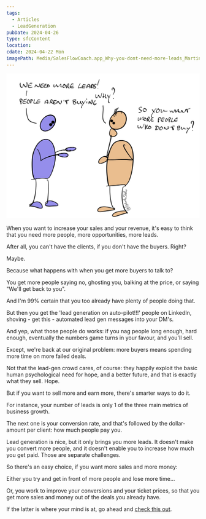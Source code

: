 ```yaml
---
tags:
  - Articles
  - LeadGeneration
pubDate: 2024-04-26
type: sfcContent
location: 
cdate: 2024-04-22 Mon
imagePath: Media/SalesFlowCoach.app_Why-you-dont-need-more-leads_MartinStellar.jpeg
---
```


![](Media/SalesFlowCoach.app_Why-you-dont-need-more-leads_MartinStellar.jpeg)

When you want to increase your sales and your revenue, it's easy to think that you need more people, more opportunities, more leads.

After all, you can't have the clients, if you don't have the buyers. Right?

Maybe.

Because what happens with when you get more buyers to talk to?

You get more people saying no, ghosting you, balking at the price, or saying "We'll get back to you".

And I'm 99% certain that you too already have plenty of people doing that.

But then you get the 'lead generation on auto-pilot!!!' people on LinkedIn, shoving - get this - automated lead gen messages into your DM's.

And yep, what those people do works: if you nag people long enough, hard enough, eventually the numbers game turns in your favour, and you'll sell.

Except, we're back at our original problem: more buyers means spending more time on more failed deals.

Not that the lead-gen crowd cares, of course: they happily exploit the basic human psychological need for hope, and a better future, and that is exactly what they sell. Hope.

But if you want to sell more and earn more, there's smarter ways to do it.

For instance, your number of leads is only 1 of the three main metrics of business growth.

The next one is your conversion rate, and that's followed by the dollar-amount per client: how much people pay you.

Lead generation is nice, but it only brings you more leads. It doesn't make you convert more people, and it doesn't enable you to increase how much you get paid. Those are separate challenges.

So there's an easy choice, if you want more sales and more money:

Either you try and get in front of more people and lose more time...

Or, you work to improve your conversions and your ticket prices, so that you get more sales and money out of the deals you already have.

If the latter is where your mind is at, go ahead and [check this out](https://martinstellar.com/salesbreakthroughsession/).
